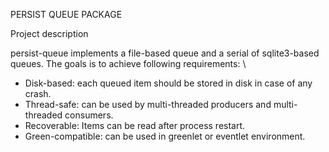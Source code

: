 PERSIST QUEUE PACKAGE 


Project description 

persist-queue implements a file-based queue and a serial of sqlite3-based queues. The goals is to achieve following requirements: \

* Disk-based: each queued item should be stored in disk in case of any crash.
* Thread-safe: can be used by multi-threaded producers and multi-threaded consumers.
* Recoverable: Items can be read after process restart.
* Green-compatible: can be used in greenlet or eventlet environment.

